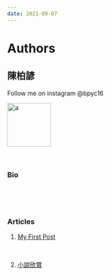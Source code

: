```yaml
---
date: 2021-09-07 
---
```


# Authors

## 陳柏諺
Follow me on instagram @bpyc16

<a href="https://www.instagram.com/bpyc10/">
<img src="https://raw.githubusercontent.com/poyen16/iOSclub_hugo/master/content/posts/assets/download.jpg" alt="a" width="100"/>
</a>

<p>&nbsp;</p>



### Bio
<p>&nbsp;</p>

<p>&nbsp;</p>



### Articles


1. [My First Post](https://poyen16.github.io/iOSclub_hugo/posts/first/) 

<p>&nbsp;</p>

2. [小說欣賞](https://poyen16.github.io/iOSclub_hugo/posts/mynovel/)
